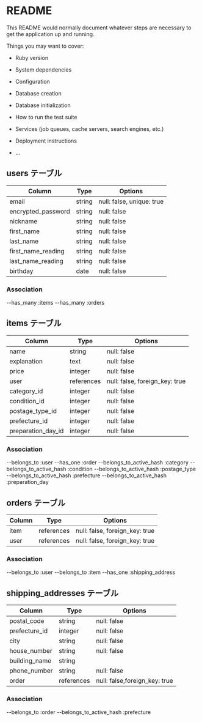 # README

This README would normally document whatever steps are necessary to get the
application up and running.

Things you may want to cover:

* Ruby version

* System dependencies

* Configuration

* Database creation

* Database initialization

* How to run the test suite

* Services (job queues, cache servers, search engines, etc.)

* Deployment instructions

* ...
## users テーブル
| Column             | Type   | Options                   |
| ------------------ | ------ | ------------------------- |
| email              | string | null: false, unique: true |
| encrypted_password | string | null: false               |
| nickname           | string | null: false               |
| first_name         | string | null: false               |
| last_name          | string | null: false               |
| first_name_reading | string | null: false               |
| last_name_reading  | string | null: false               |
| birthday           | date   | null: false               |

### Association

--has_many :items
--has_many :orders

## items テーブル

| Column             | Type       | Options                       |
| ------------------ | -----------| ----------------------------- |
| name               | string     | null: false                   |
| explanation        | text       | null: false                   |
| price              | integer    | null: false                   |
| user               | references | null: false, foreign_key: true|
| category_id        | integer    | null: false                   |
| condition_id       | integer    | null: false                   |
| postage_type_id    | integer    | null: false                   |
| prefecture_id      | integer    | null: false                   |
| preparation_day_id | integer    | null: false                   |

### Association

--belongs_to :user
--has_one :order
--belongs_to_active_hash :category
--belongs_to_active_hash :condition
--belongs_to_active_hash :postage_type
--belongs_to_active_hash :prefecture
--belongs_to_active_hash :preparation_day

## orders テーブル

| Column             | Type       | Options                       |
| ------------------ | -----------| ----------------------------- |
| item               | references | null: false, foreign_key: true|
| user               | references | null: false, foreign_key: true|


### Association

--belongs_to :user
--belongs_to :item
--has_one :shipping_address

## shipping_addresses テーブル

| Column             | Type       | Options                      |
| ------------------ | -----------| -----------------------------|
| postal_code        | string     | null: false                  |
| prefecture_id      | integer    | null: false                  |
| city               | string     | null: false                  |
| house_number       | string     | null: false                  |
| building_name      | string     |                              |
| phone_number       | string     | null: false                  |
| order              | references | null: false,foreign_key: true|
### Association

--belongs_to :order
--belongs_to_active_hash :prefecture
